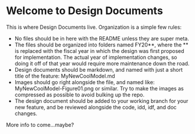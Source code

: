 Welcome to Design Documents
===========================

This is where Design Documents live.  Organization is a simple few rules:

 - No files should be in here with the README unless they are super meta.
 - The files should be organized into folders named FY20**, where the ** is replaced with the fiscal year in which the design was first proposed for implementation.  The actual year of implementation changes, so doing it off of that year would require more maintenance down the road.
 - Design documents should be markdown, and named with just a short title of the feature: MyNewCoolModel.md
 - Images should go right alongside the file, and named like: MyNewCoolModel-Figure01.png or similar.  Try to make the images as compressed as possible to avoid bulking up the repo.
 - The design document should be added to your working branch for your new feature, and be reviewed alongside the code, idd, idf, and doc changes.
 
More info to come...maybe?
